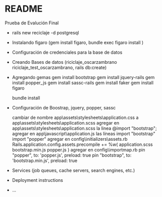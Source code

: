 # README

Prueba de Evalución Final

* rails new reciclaje -d postgresql

* Instalando figaro (gem install figaro, bundle exec figaro install )

* Configuración de credenciales para la base de datos

* Creando Bases de datos (riciclaje_oscarzambrano riciclaje_test_oscarzambrano, rails db:create)

* Agregando gemas
    gem install bootstrap
    gem install jquery-rails
    gem install popper_js
    gem install sassc-rails
    gem install faker
    gem install figaro

    bundle install

* Configuración de Boostrap, jquery, popper, sassc

    cambiar de nombre app\assets\stylesheets\application.css a app\assets\stylesheets\application.scss
    agregar en app\assets\stylesheets\application.scss la linea @import "bootstrap";
    agregar en app\javascript\application.js las líneas import "bootstrap" import "popper"
    agregar en config\initializers\assets.rb Rails.application.config.assets.precompile += %w( application.scss bootstrap.min.js popper.js )
    agregar en config\importmap.rb pin "popper", to: 'popper.js', preload: true pin "bootstrap", to: 'bootstrap.min.js', preload: true

* Services (job queues, cache servers, search engines, etc.)

* Deployment instructions

* ...
